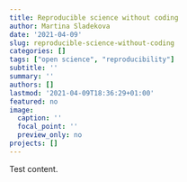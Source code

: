 ```yaml
---
title: Reproducible science without coding
author: Martina Sladekova
date: '2021-04-09'
slug: reproducible-science-without-coding
categories: []
tags: ["open science", "reproducibility"]
subtitle: ''
summary: ''
authors: []
lastmod: '2021-04-09T18:36:29+01:00'
featured: no
image:
  caption: ''
  focal_point: ''
  preview_only: no
projects: []
---
```


Test content. 

